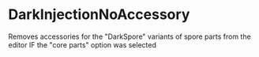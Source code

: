 # DarkInjectionNoAccessory
Removes accessories for the "DarkSpore" variants of spore parts from the editor IF the "core parts" option was selected
